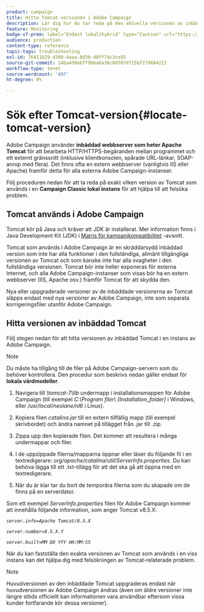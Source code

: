 ```yaml
---
product: campaign
title: Hitta Tomcat-versionen i Adobe Campaign
description: Lär dig hur du tar reda på den aktuella versionen av inbäddad Tomcat-webbserver som används i en instans av Adobe Campaign
feature: Monitoring
badge-v7-prem: label="Endast lokal/hybrid" type="Caution" url="https://experienceleague.adobe.com/docs/campaign-classic/using/installing-campaign-classic/architecture-and-hosting-models/hosting-models-lp/hosting-models.html?lang=sv" tooltip="Gäller endast lokala och hybrida driftsättningar"
audience: production
content-type: reference
topic-tags: troubleshooting
exl-id: 76411b29-d300-4aaa-8d3b-d8ff74c3ce93
source-git-commit: 14ba450ebff9bba6a36c0df07d715b7279604222
workflow-type: tm+mt
source-wordcount: '497'
ht-degree: 0%

---
```


# Sök efter Tomcat-version{#locate-tomcat-version}



Adobe Campaign använder **inbäddad webbserver som heter Apache Tomcat** för att bearbeta HTTP/HTTPS-begäranden mellan programmet och ett externt gränssnitt (inklusive klientkonsolen, spårade URL-länkar, SOAP-anrop med flera). Det finns ofta en extern webbserver (vanligtvis IIS eller Apache) framför detta för alla externa Adobe Campaign-instanser.

Följ proceduren nedan för att ta reda på exakt vilken version av Tomcat som används i en **Campaign Classic lokal instans** för att hjälpa till att felsöka problem.

## Tomcat används i Adobe Campaign

Tomcat kör på Java och kräver att JDK är installerat. Mer information finns i Java Development Kit (JDK) i [Matris för kampanjkompatibilitet](../../rn/using/compatibility-matrix.md) -avsnitt.

Tomcat som används i Adobe Campaign är en skräddarsydd inbäddad version som inte har alla funktioner i den fullständiga, allmänt tillgängliga versionen av Tomcat och som kanske inte har alla svagheter i den fullständiga versionen. Tomcat bör inte heller exponeras för externa Internet, och alla Adobe Campaign-instanser som visas bör ha en extern webbserver (IIS, Apache osv.) framför Tomcat för att skydda den.

Nya eller uppgraderade versioner av de inbäddade versionerna av Tomcat släpps endast med nya versioner av Adobe Campaign, inte som separata korrigeringsfiler utanför Adobe Campaign.

## Hitta versionen av inbäddad Tomcat

Följ stegen nedan för att hitta versionen av inbäddad Tomcat i en instans av Adobe Campaign.

>[!NOTE]
>
>Du måste ha tillgång till de filer på Adobe Campaign-servern som du behöver kontrollera. Den procedur som beskrivs nedan gäller endast för **lokala värdmodeller**.

1. Navigera till *\tomcat-7\lib* undermapp i installationsmappen för Adobe Campaign (till exempel *C:\Program filer\ [Installation_folder]* i Windows, eller */usr/local/neolane/nl6* i Linux).

1. Kopiera filen *catalina.jar* till en extern tillfällig mapp (till exempel skrivbordet) och ändra namnet på tillägget från .jar till .zip.

1. Zippa upp den kopierade filen. Det kommer att resultera i många undermappar och filer.

1. I de uppzippade filerna/mapparna öppnar eller läser du följande fil i en textredigerare: *org/apache/catalina/util/ServerInfo.properties*. Du kan behöva lägga till ett .txt-tillägg för att det ska gå att öppna med en textredigerare.

1. När du är klar tar du bort de temporära filerna som du skapade om de finns på en serverdator.

Som ett exempel *ServerInfo.properties* filen för Adobe Campaign kommer att innehålla följande information, som anger Tomcat v8.5.X:

*`server.info=Apache Tomcat/8.5.X`*

*`server.number=8.5.X.Y`*

*`server.built=MM DD YYY HH:MM:SS`*

När du kan fastställa den exakta versionen av Tomcat som används i en viss instans kan det hjälpa dig med felsökningen av Tomcat-relaterade problem.

>[!NOTE]
>
>Huvudversionen av den inbäddade Tomcat uppgraderas endast när huvudversionen av Adobe Campaign ändras (även om äldre versioner inte längre stöds officiellt kan informationen vara användbar eftersom vissa kunder fortfarande kör dessa versioner).
>

